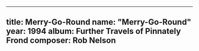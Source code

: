 
---
title: Merry-Go-Round
name: "Merry-Go-Round"
year:  1994
album: Further Travels of Pinnately Frond
composer: Rob Nelson
---
